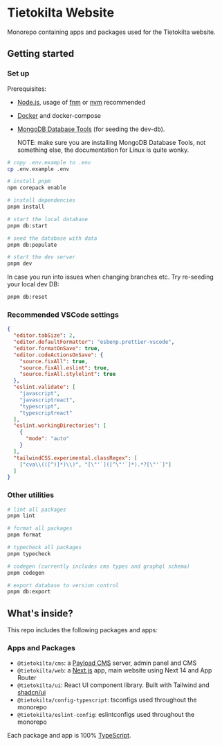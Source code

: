 # Tietokilta Website

Monorepo containing apps and packages used for the Tietokilta website.

## Getting started

### Set up

Prerequisites:

- [Node.js](https://nodejs.org/en/), usage of [fnm](https://github.com/Schniz/fnm) or [nvm](https://github.com/nvm-sh/nvm) recommended
- [Docker](https://www.docker.com/) and docker-compose
- [MongoDB Database Tools](https://www.mongodb.com/docs/database-tools/installation/installation/) (for seeding the dev-db).

  NOTE: make sure you are installing MongoDB Database Tools, not something else, the documentation for Linux is quite wonky.

```sh
# copy .env.example to .env
cp .env.example .env

# install pnpm
npm corepack enable

# install dependencies
pnpm install

# start the local database
pnpm db:start

# seed the database with data
pnpm db:populate

# start the dev server
pnpm dev
```

In case you run into issues when changing branches etc. Try re-seeding your local dev DB:

```sh
pnpm db:reset
```

### Recommended VSCode settings

```json
{
  "editor.tabSize": 2,
  "editor.defaultFormatter": "esbenp.prettier-vscode",
  "editor.formatOnSave": true,
  "editor.codeActionsOnSave": {
    "source.fixAll": true,
    "source.fixAll.eslint": true,
    "source.fixAll.stylelint": true
  },
  "eslint.validate": [
    "javascript",
    "javascriptreact",
    "typescript",
    "typescriptreact"
  ],
  "eslint.workingDirectories": [
    {
      "mode": "auto"
    }
  ],
  "tailwindCSS.experimental.classRegex": [
    ["cva\\(([^)]*)\\)", "[\"'`]([^\"'`]*).*?[\"'`]"]
  ]
}
```

### Other utilities

```sh
# lint all packages
pnpm lint

# format all packages
pnpm format

# typecheck all packages
pnpm typecheck

# codegen (currently includes cms types and graphql schema)
pnpm codegen

# export database to version control
pnpm db:export
```

## What's inside?

This repo includes the following packages and apps:

### Apps and Packages

- `@tietokilta/cms`: a [Payload CMS](https://payloadcms.com/) server, admin panel and CMS
- `@tietokilta/web`: a [Next.js](https://nextjs.org/) app, main website using Next 14 and App Router
- `@tietokilta/ui`: React UI component library. Built with Tailwind and [shadcn/ui](https://ui.shadcn.com/)
- `@tietokilta/config-typescript`: tsconfigs used throughout the monorepo
- `@tietokilta/eslint-config`: eslintconfigs used throughout the monorepo

Each package and app is 100% [TypeScript](https://www.typescriptlang.org/).
